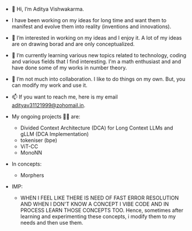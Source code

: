 - 👋 Hi, I’m Aditya Vishwakarma.
-  I have been working on my ideas for long time and want them to manifest and evolve them into reality (inventions and innovations).
- 👀 I’m interested in working on my ideas and I enjoy it. A lot of my ideas are on drawing borad and are only conceptualized.
- 🌱 I’m currently learning various new topics related to technology, coding and various fields that I find interesting. I'm a math enthusiast and and have done some of my works in number theory.
- 💞️ I’m not much into collaboration. I like to do things on my own. But, you can modify my work and use it.
- 📫 If you want to reach me, here is my email adityav31121999@zohomail.in.

- My ongoing projects 🧑‍💻 are:
  - Divided Context Architecture (DCA) for Long Context LLMs and gLLM (DCA Implementation)
  - tokeniser (bpe)
  - ViT-CC
  - MonoNN

- In concepts:
  - Morphers

- IMP:
  - WHEN I FEEL LIKE THERE IS NEED OF FAST ERROR RESOLUTION AND WHEN I DON'T KNOW A CONCEPT I VIBE CODE AND IN PROCESS LEARN THOSE CONCEPTS TOO. Hence, sometimes after learning and experimenting these concepts, i modify them to my needs and then use them.
